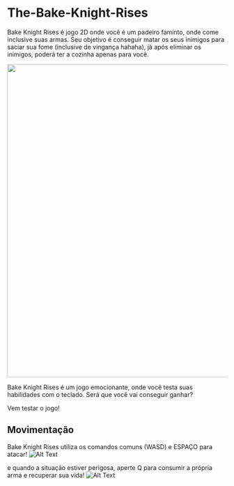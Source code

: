 # The-Bake-Knight-Rises

Bake Knight Rises é jogo 2D onde você é um padeiro faminto, onde come inclusive suas armas. Seu objetivo é conseguir matar os seus inimigos para saciar sua fome (inclusive de vingança hahaha), já após eliminar os inimigos, poderá ter a cozinha apenas para você.
<p align="center">
  <img src="https://drive.google.com/uc?export=view&id=1TMGANdBMtC69Nl-U8w9UjCVybtJHoM41" width="720">
</p>

Bake Knight Rises é um jogo emocionante, onde você testa suas habilidades com o teclado. Será que você vai conseguir ganhar?



Vem testar o jogo!

## Movimentação
Bake Knight Rises utiliza os comandos comuns (WASD) e ESPAÇO para atacar!
![Alt Text](https://drive.google.com/uc?export=view&id=1NmXDl6jRks-z_e8zBzSJjE5VRGoDePc_)

e quando a situação estiver perigosa, aperte Q para consumir a própria arma e recuperar sua vida!
![Alt Text](https://drive.google.com/uc?export=view&id=15XESpU7dx-dpPYyIadV3ht3esFuouk2x)
